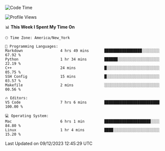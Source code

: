 <!--START_SECTION:waka-->
![Code Time](http://img.shields.io/badge/Code%20Time-642%20hrs%2022%20mins-blue)

![Profile Views](http://img.shields.io/badge/Profile%20Views-0-blue)

📊 **This Week I Spent My Time On** 

```text
🕑︎ Time Zone: America/New_York

💬 Programming Languages: 
Markdown                 4 hrs 49 mins       █████████████████░░░░░░░░   67.92 % 
Python                   1 hr 34 mins        ██████░░░░░░░░░░░░░░░░░░░   22.19 % 
C++                      24 mins             █░░░░░░░░░░░░░░░░░░░░░░░░   05.75 % 
SSH Config               15 mins             █░░░░░░░░░░░░░░░░░░░░░░░░   03.57 % 
Makefile                 2 mins              ░░░░░░░░░░░░░░░░░░░░░░░░░   00.56 % 

🔥 Editors: 
VS Code                  7 hrs 6 mins        █████████████████████████   100.00 % 

💻 Operating System: 
Mac                      6 hrs 1 min         █████████████████████░░░░   84.80 % 
Linux                    1 hr 4 mins         ████░░░░░░░░░░░░░░░░░░░░░   15.20 % 
```


 Last Updated on 09/12/2023 12:45:29 UTC
<!--END_SECTION:waka-->
